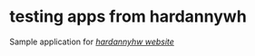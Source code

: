 # testing apps from hardannywh

Sample application for [*hardannyhw website*](http://www.hardannyhw.com)
